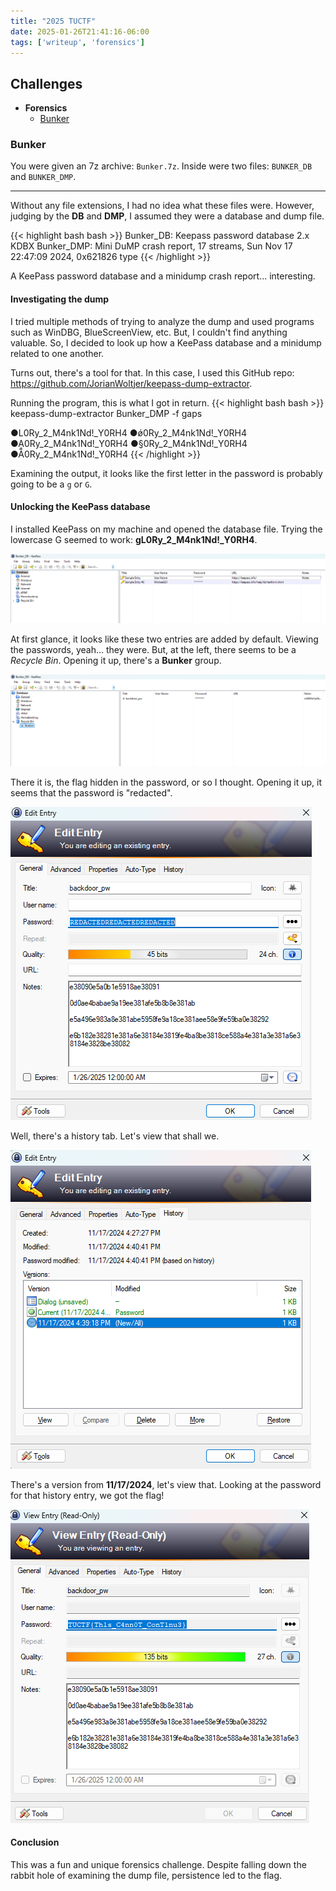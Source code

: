 ```yaml
---
title: "2025 TUCTF"
date: 2025-01-26T21:41:16-06:00
tags: ['writeup', 'forensics']
---
```


## Challenges
- **Forensics**
    - [Bunker](#Bunker)

### Bunker
You were given an 7z archive: `Bunker.7z`. Inside were two files: `BUNKER_DB` and `BUNKER_DMP`.
- - -
Without any file extensions, I had no idea what these files were. However, judging by the **DB** and **DMP**, I assumed they were a database and dump file.

{{< highlight bash bash >}}
Bunker_DB:  Keepass password database 2.x KDBX
Bunker_DMP: Mini DuMP crash report, 17 streams, Sun Nov 17 22:47:09 2024, 0x621826 type
{{< /highlight >}}

A KeePass password database and a minidump crash report... interesting.

#### Investigating the dump
I tried multiple methods of trying to analyze the dump and used programs such as WinDBG, BlueScreenView, etc. But, I couldn't find anything valuable.
So, I decided to look up how a KeePass database and a minidump related to one another.

Turns out, there's a tool for that. In this case, I used this GitHub repo: https://github.com/JorianWoltjer/keepass-dump-extractor.

Running the program, this is what I got in return.
{{< highlight bash bash >}}
keepass-dump-extractor Bunker_DMP -f gaps

●L0Ry_2_M4nk1Nd!_Y0RH4
●ǿ0Ry_2_M4nk1Nd!_Y0RH4
●Ḁ0Ry_2_M4nk1Nd!_Y0RH4
●§0Ry_2_M4nk1Nd!_Y0RH4
●Ȁ0Ry_2_M4nk1Nd!_Y0RH4
{{< /highlight >}}


Examining the output, it looks like the first letter in the password is probably going to be a `g` or `G`.

#### Unlocking the KeePass database
I installed KeePass on my machine and opened the database file. Trying the lowercase G seemed to work: **gL0Ry_2_M4nk1Nd!_Y0RH4**.

![Image of KeePass database](images/bunker/keepass-db.png)

At first glance, it looks like these two entries are added by default. Viewing the passwords, yeah... they were. But, at the left, there seems to be a *Recycle Bin*. Opening it up, there's a **Bunker** group.

![Image of Recycle Bin](images/bunker/keepass-recycle-bin.png)

There it is, the flag hidden in the password, or so I thought. Opening it up, it seems that the password is "redacted".

![Image of redacted password](images/bunker/keepass-redacted.png)

Well, there's a history tab. Let's view that shall we.

![Image of entry history](images/bunker/keepass-entry-history.png)

There's a version from **11/17/2024**, let's view that. Looking at the password for that history entry, we got the flag!

![Image of flag](images/bunker/keepass-flag.png)

#### Conclusion
This was a fun and unique forensics challenge. Despite falling down the rabbit hole of examining the dump file, persistence led to the flag.
